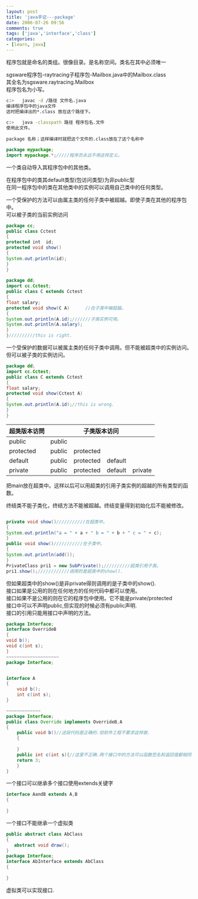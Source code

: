 ```yaml
---
layout: post
title: 'java手记---package'
date: 2006-07-26 09:56
comments: true
tags: ['java','interface','class']
categories:
- [learn, java]
---
```


程序包就是命名的类组。很像目录。是名称空间。类名在其中必须唯一  
  
sgsware程序包-raytracing子程序包-Mailbox.java中的Mailbox.class  
其全名为sgsware.raytracing.Mailbox  
程序包名为小写。  

```bash
c:>   javac -d /路径 文件名.java        
编译程序包中的java文件  
这时把编译出的*.class 放在这个路径下。  
  
c:>   java -classpath 路径 程序包名.文件
使用此文件。  
  
package 名称；这样编译时就把这个文件的.class放在了这个名称中  
```

```java
package mypackage;  
import mypackage.*;/////程序员永远不用这样定义。
```
  
一个类自动导入其程序包中的其他类。  
  
在程序包中的类其default类型(包访问类型)为非public型  
在同一程序包中的类在其他类中的实例可以调用自己类中的任何类型。  
  
一个受保护的方法可以由属主类的任何子类中被超越。即使子类在其他的程序包中。  
可以被子类的当前实例访问  
```java
package cc;  
public class Cctest  
{  
protected int  id;  
protected void show()  
{  
System.out.println(id);  
}  
}  
  
package dd;  
import cc.Cctest;  
public class C extends Cctest  
{  
float salary;  
protected void show(C A)      //在子类中被超越。  
{  
System.out.println(A.id);///////子类实例可用。  
System.out.println(A.salary);  
}  
}//////////this is right.  
```

一个受保护的数据可以被属主类的任何子类中调用。但不能被超类中的实例访问。  
但可以被子类的实例访问。  
```java
package dd;  
import cc.Cctest;  
public class C extends Cctest  
{  
float salary;  
protected void show(Cctest A)  
{  
System.out.println(A.id);//this is wrong.  
}  
}
```  



  
超类版本访問 | 子类版本访问 | 
-------|--------|
public | public | 
protected | public    protected | 
default |public    protected    default | 
private |public    protected    default    private | 
  
把main放在超类中。这样以后可以用超类的引用子类实例的超越的所有类型的函数。  
  
终结类不能子类化，终结方法不能被超越。终结变量得到初始化后不能被修改。 

```java

private void show()///////////在超类中。  
{  
System.out.println("a = " + a + " b = " + b + " c = " + c);  
}  
public void show()///////////在子类中。  
{  
System.out.println(add());  
}  
PrivateClass pri1 = new SubPrivate();//////////超类引用子类。  
pri1.show();////////////调用的是超类中的show().  
```

但如果超类中的show()是非private得则调用的是子类中的show().  
接口如果是公用的则在任何地方的任何代码中都可以使用。  
接口如果不是公用的则在它的程序包中使用。它不能是private/protected  
接口中可以不声明public,但实现的时候必须有public声明.  
接口的引用只能用接口中声明的方法。 

```java
package Interface;  
interface OverrideB  
{  
void b();  
void c(int s);  
}  
~~~~~~~~~~~~~~~~~~~~
package Interface;  


interface A  
{  
    void b();  
    int c(int s);  
}  

~~~~~~~~~~~~~
package Interface;  
public class Override implements OverrideB,A  
{  
    public void b()//这段代码是正确的.但软件工程不要求这样做.  
    {  
    
    }  
    public int c(int s){//这里不正确.两个接口中的方法可以函数签名和返回值都相同.但不能只有返回值不同.  
    return 3;  
    }  
}  

```

一个接口可以继承多个接口使用extends关键字 
```java
interface AandB extends A,B  
{  
  
}
``` 
  
一个接口不能继承一个虚拟类  
```java
public abstract class AbClass  
{  
   abstract void draw();  
}  
package Interface;  
interface AbInterface extends AbClass  
{  
  
}  

```
  
虚拟类可以实现接口.  


